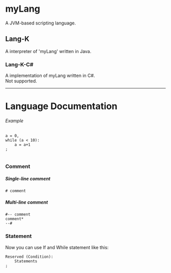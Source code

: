 # myLang
A JVM-based scripting language.
  
## Lang-K
A interpreter of 'myLang' written in Java.
  
### Lang-K-C\# 
A implementation of myLang written in C#.  
Not supported.
  
******

# Language Documentation
  
###### Example
```
a = 0,
while (a < 10):
    a = a+1
;
 
```
  
  
### Comment
##### Single-line comment  
```
# comment
``` 
  
##### Multi-line comment  
```
#-- comment
comment*
--#
```

### Statement
Now you can use If and While statement like this:  
```
Reserved (Condition):
    Statements
;
```




